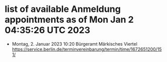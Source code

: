 # list of available Anmeldung appointments as of Mon Jan  2 04:35:26 UTC 2023
- Montag, 2. Januar 2023 10:20 Bürgeramt Märkisches Viertel https://service.berlin.de/terminvereinbarung/termin/time/1672651200/151/
